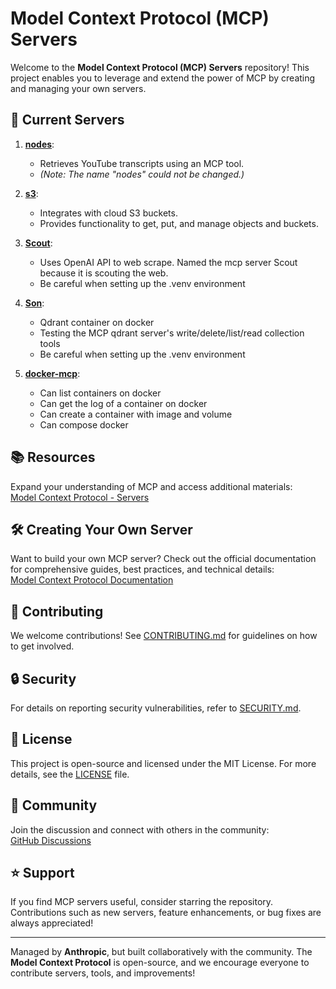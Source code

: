 # Model Context Protocol (MCP) Servers

Welcome to the **Model Context Protocol (MCP) Servers** repository! This project enables you to leverage and extend the power of MCP by creating and managing your own servers.

## 🚀 Current Servers

1. **[nodes](https://github.com/Tuguldur-Tserenbaljir/mcp-servers/tree/main/src/notes)**: 
   - Retrieves YouTube transcripts using an MCP tool.
   - *(Note: The name "nodes" could not be changed.)*

2. **[s3](https://github.com/Tuguldur-Tserenbaljir/mcp-servers/tree/main/src/s3)**: 
   - Integrates with cloud S3 buckets.
   - Provides functionality to get, put, and manage objects and buckets.

3. **[Scout](https://github.com/Tuguldur-Tserenbaljir/mcp-servers/tree/main/src/Scout)**: 
   - Uses OpenAI API to web scrape. Named the mcp server Scout because it is scouting the web.
   - Be careful when setting up the .venv environment

4. **[Son](https://github.com/Tuguldur-Tserenbaljir/mcp-servers/tree/main/src/Son)**: 
   - Qdrant container on docker 
   - Testing the MCP qdrant server's write/delete/list/read collection tools
   - Be careful when setting up the .venv environment
     
4. **[docker-mcp](https://github.com/Tuguldur-Tserenbaljir/mcp-servers/tree/main/src/mcp-server-docker)**: 
   - Can list containers on docker
   - Can get the log of a container on docker
   - Can create a container with image and volume
   - Can compose docker 

## 📚 Resources

Expand your understanding of MCP and access additional materials:  
[Model Context Protocol - Servers](https://github.com/modelcontextprotocol/servers/tree/main)

## 🛠️ Creating Your Own Server

Want to build your own MCP server? Check out the official documentation for comprehensive guides, best practices, and technical details:  
[Model Context Protocol Documentation](https://modelcontextprotocol.io/introduction)

## 🤝 Contributing

We welcome contributions! See [CONTRIBUTING.md](CONTRIBUTING.md) for guidelines on how to get involved.

## 🔒 Security

For details on reporting security vulnerabilities, refer to [SECURITY.md](SECURITY.md).

## 📜 License

This project is open-source and licensed under the MIT License. For more details, see the [LICENSE](LICENSE) file.

## 💬 Community

Join the discussion and connect with others in the community:  
[GitHub Discussions](https://github.com/orgs/modelcontextprotocol/discussions)

## ⭐ Support

If you find MCP servers useful, consider starring the repository. Contributions such as new servers, feature enhancements, or bug fixes are always appreciated!

---

Managed by **Anthropic**, but built collaboratively with the community. The **Model Context Protocol** is open-source, and we encourage everyone to contribute servers, tools, and improvements!
